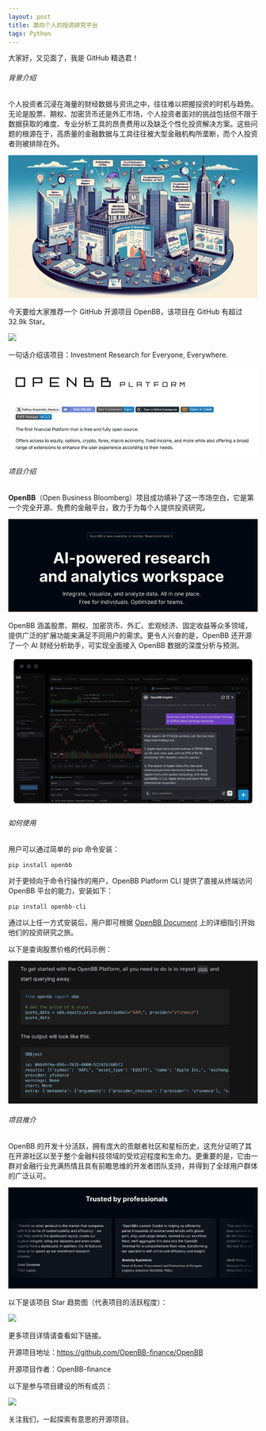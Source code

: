 ```yaml
---
layout: post
title: 面向个人的投资研究平台
tags: Python
---
```


大家好，又见面了，我是 GitHub 精选君！

###### 背景介绍

个人投资者沉浸在海量的财经数据与资讯之中，往往难以把握投资的时机与趋势。无论是股票、期权、加密货币还是外汇市场，个人投资者面对的挑战包括但不限于数据获取的难度、专业分析工具的昂贵费用以及缺乏个性化投资解决方案。这些问题的根源在于，高质量的金融数据与工具往往被大型金融机构所垄断，而个人投资者则被排除在外。

![](https://raw.githubusercontent.com/ZhuPeng/pic/master/mac/compress_tmp-34b96c9287065ff6d0bedec348152f67.png)

今天要给大家推荐一个 GitHub 开源项目 OpenBB，该项目在 GitHub 有超过 32.9k Star。

![](https://stats.deeptrain.net/repo/OpenBB-finance/OpenBB/?theme=light)

一句话介绍该项目：Investment Research for Everyone, Everywhere.

![](https://raw.githubusercontent.com/ZhuPeng/pic/master/images/compress_image-20241020230944607.png)

###### 项目介绍

**OpenBB**（Open Business Bloomberg）项目成功填补了这一市场空白，它是第一个完全开源、免费的金融平台，致力于为每个人提供投资研究。

![](https://raw.githubusercontent.com/ZhuPeng/pic/master/images/compress_image-20241020231144388.png)

OpenBB 涵盖股票、期权、加密货币、外汇、宏观经济、固定收益等众多领域，提供广泛的扩展功能来满足不同用户的需求。更令人兴奋的是，OpenBB 还开源了一个 AI 财经分析助手，可实现全面接入 OpenBB 数据的深度分析与预测。

![](https://raw.githubusercontent.com/ZhuPeng/pic/master/images/compress_image-20241107232928773.png)

###### 如何使用

用户可以通过简单的 pip 命令安装：

```shell
pip install openbb
```

对于更倾向于命令行操作的用户，OpenBB Platform CLI 提供了直接从终端访问 OpenBB 平台的能力，安装如下：

```shell
pip install openbb-cli
```

通过以上任一方式安装后，用户即可根据 [OpenBB Document](https://docs.openbb.co/platform/installation) 上的详细指引开始他们的投资研究之旅。

以下是查询股票价格的代码示例：

![](https://raw.githubusercontent.com/ZhuPeng/pic/master/images/compress_image-20241020231338499.png)

###### 项目推介

OpenBB 的开发十分活跃，拥有庞大的贡献者社区和星标历史，这充分证明了其在开源社区以至于整个金融科技领域的受欢迎程度和生命力。更重要的是，它由一群对金融行业充满热情且具有前瞻思维的开发者团队支持，并得到了全球用户群体的广泛认可。

![](https://raw.githubusercontent.com/ZhuPeng/pic/master/images/compress_image-20241020231426255.png)

以下是该项目 Star 趋势图（代表项目的活跃程度）：

![](https://api.star-history.com/svg?repos=OpenBB-finance/OpenBB&type=Timeline)

更多项目详情请查看如下链接。

开源项目地址：https://github.com/OpenBB-finance/OpenBB 

开源项目作者：OpenBB-finance

以下是参与项目建设的所有成员：

![](https://contributors-img.web.app/image?repo=OpenBB-finance/OpenBBTerminal)

关注我们，一起探索有意思的开源项目。

